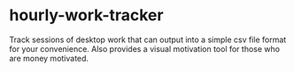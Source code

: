 # hourly-work-tracker
Track sessions of desktop work that can output into a simple csv file format for your convenience.  Also provides a visual motivation tool for those who are money motivated.
